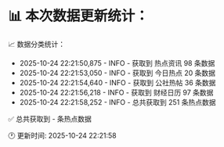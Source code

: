 📊 本次数据更新统计：
==========================

📈 数据分类统计：
- 2025-10-24 22:21:50,875 - INFO - 获取到 热点资讯 98 条数据
- 2025-10-24 22:21:53,050 - INFO - 获取到 今日热点 20 条数据
- 2025-10-24 22:21:54,640 - INFO - 获取到 公社热帖 36 条数据
- 2025-10-24 22:21:56,218 - INFO - 获取到 财经日历 97 条数据
- 2025-10-24 22:21:58,252 - INFO - 总共获取到 251 条热点数据

✅ 总共获取到 - 条热点数据

🕐 更新时间: 2025-10-24 22:21:58
